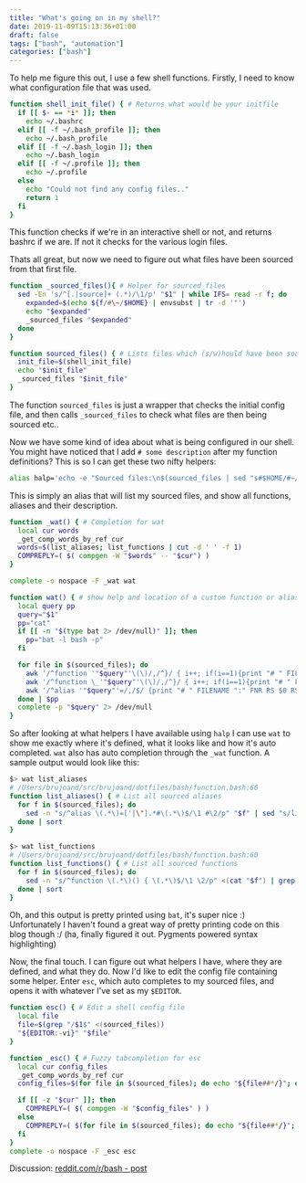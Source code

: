 ```yaml
---
title: "What's going on in my shell?"
date: 2019-11-09T15:13:36+01:00
draft: false
tags: ["bash", "automation"]
categories: ["bash"]
---
```


To help me figure this out, I use a few shell functions. Firstly, I need to know
what configuration file that was used.

```bash
function shell_init_file() { # Returns what would be your initfile
  if [[ $- == *i* ]]; then
    echo ~/.bashrc
  elif [[ -f ~/.bash_profile ]]; then
    echo ~/.bash_profile
  elif [[ -f ~/.bash_login ]]; then
    echo ~/.bash_login
  elif [[ -f ~/.profile ]]; then
    echo ~/.profile
  else
    echo "Could not find any config files.."
    return 1
  fi
}
```

This function checks if we're in an interactive shell or not, and returns bashrc
if we are. If not it checks for the various login files.

Thats all great, but now we need to figure out what files have been sourced from
that first file.

```bash
function _sourced_files(){ # Helper for sourced_files
  sed -En 's/^[.|source]+ (.*)/\1/p' "$1" | while IFS= read -r f; do
    expanded=$(echo ${f/#\~/$HOME} | envsubst | tr -d '"')
    echo "$expanded"
    _sourced_files "$expanded"
  done
}

function sourced_files() { # Lists files which (s/w)hould have been sourced to this shell
  init_file=$(shell_init_file)
  echo "$init_file"
  _sourced_files "$init_file"
}
```

The function `sourced_files` is just a wrapper that checks the initial config
file, and then calls `_sourced_files` to check what files are then
being sourced etc..

Now we have some kind of idea about what is being configured in our shell. You
might have noticed that I add `# some description` after my function definitions?
This is so I can get these two nifty helpers:

```bash
alias halp='echo -e "Sourced files:\n$(sourced_files | sed "s#$HOME/#~/#")\n # \nFunctions:\n$(list_functions)\n # \nAliases:\n\n$(list_aliases)" | column -t -s "#"' # Show all custom aliases and functions
```
This is simply an alias that will list my sourced files, and show all functions,
aliases and their description.

```bash
function _wat() { # Completion for wat
  local cur words
  _get_comp_words_by_ref cur
  words=$(list_aliases; list_functions | cut -d ' ' -f 1)
  COMPREPLY=( $( compgen -W "$words" -- "$cur") )
}

complete -o nospace -F _wat wat

function wat() { # show help and location of a custom function or alias
  local query pp
  query="$1"
  pp="cat"
  if [[ -n "$(type bat 2> /dev/null)" ]]; then
    pp="bat -l bash -p"
  fi

  for file in $(sourced_files); do
    awk '/^function '"$query"'\(\)/,/^}/ { i++; if(i==1){print "# " FILENAME ":" FNR RS $0;} else {print $0;}}' "$file"
    awk '/^function \_'"$query"'\(\)/,/^}/ { i++; if(i==1){print "# " FILENAME ":" FNR RS $0;} else {print $0;}}' "$file"
    awk '/^alias '"$query"'=/,/$/ {print "# " FILENAME ":" FNR RS $0 RS;}' "$file"
  done | $pp
  complete -p "$query" 2> /dev/null
}
```

So after looking at what helpers I have available using `halp` I can use `wat`
to show me exactly where it's defined, what it looks like and how it's
auto completed. `wat` also has auto completion through the `_wat` function. A sample output would look like this:

```bash
$> wat list_aliases
# /Users/brujoand/src/brujoand/dotfiles/bash/function.bash:66
function list_aliases() { # List all sourced aliases
  for f in $(sourced_files); do
    sed -n "s/^alias \(.*\)=['|\"].*#\(.*\)$/\1 #\2/p" "$f" | sed "s/list_aliases=.*#/list_aliases #/"
  done | sort
}

$> wat list_functions
# /Users/brujoand/src/brujoand/dotfiles/bash/function.bash:60
function list_functions() { # List all sourced functions
  for f in $(sourced_files); do
    sed -n "s/^function \(.*\)() { \(.*\)$/\1 \2/p" <(cat "$f") | grep -v "^_"
  done | sort
}
```

Oh, and this output is pretty printed using `bat`, it's super nice :)
Unfortunately I haven't found a great way of pretty printing code on this blog though :/
(ha, finally figured it out. Pygments powered syntax highlighting)

Now, the final touch. I can figure out what helpers I have, where they are
defined, and what they do. Now I'd like to edit the config file containing some
helper. Enter `esc`, which auto completes to my sourced files, and opens it with
whatever I've set as my `$EDITOR`.

```bash
function esc() { # Edit a shell config file
  local file
  file=$(grep "/$1$" <(sourced_files))
  "${EDITOR:-vi}" "$file"
}

function _esc() { # Fuzzy tabcompletion for esc
  local cur config_files
  _get_comp_words_by_ref cur
  config_files=$(for file in $(sourced_files); do echo "${file##*/}"; done)

  if [[ -z "$cur" ]]; then
    COMPREPLY=( $( compgen -W "$config_files" ) )
  else
    COMPREPLY=( $(for file in $(sourced_files); do echo "${file##*/}"; done | grep -i "$cur") )
  fi
}
complete -o nospace -F _esc esc
```

Discussion: [reddit.com/r/bash - post](https://www.reddit.com/r/bash/comments/dtxaxu/3min_blogpost_whats_going_on_in_my_shell_helpers/)
